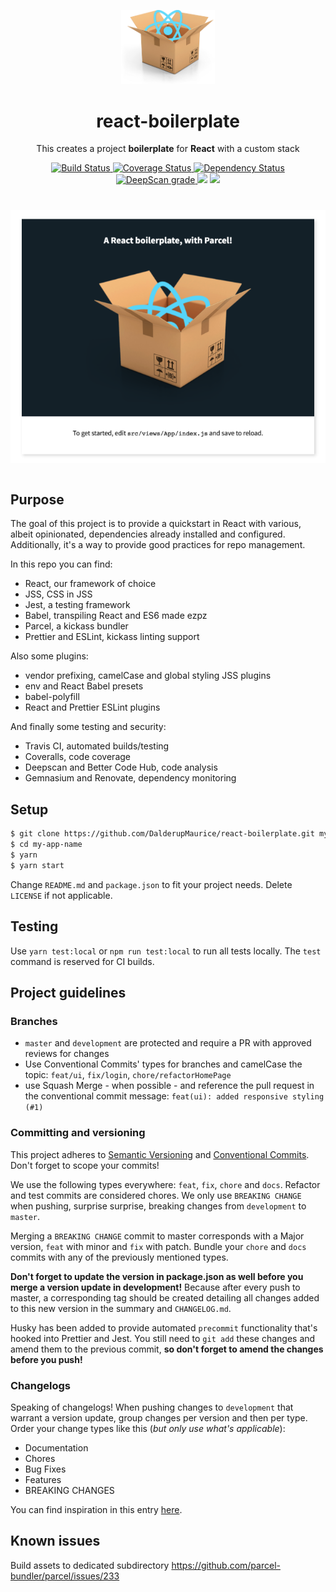 <p align="center">
  <img src="./logo.png" width="150px" /> 
</p>

<h1 align="center">react-boilerplate</h1>

<p align="center">
  This creates a project <strong>boilerplate</strong> for <strong>React</strong> with a custom stack
</p>

<p align="center">
  <a href='https://travis-ci.org/DalderupMaurice/react-boilerplate?branch=master'>
    <img src='https://travis-ci.org/DalderupMaurice/react-boilerplate.svg?branch=master' alt='Build Status' />
  </a>
  <a href='https://coveralls.io/github/DalderupMaurice/react-boilerplate?branch=master'>
    <img src='https://coveralls.io/repos/github/DalderupMaurice/react-boilerplate/badge.svg?branch=master' alt='Coverage Status' />
  </a>
  <a href='https://gemnasium.com/github.com/DalderupMaurice/react-boilerplate'>
    <img src="https://gemnasium.com/badges/github.com/DalderupMaurice/react-boilerplate.svg" alt="Dependency Status" />
  </a>
  <a href="https://deepscan.io/dashboard#view=project&pid=xxx&bid=xxx">
    <img src="https://deepscan.io/api/projects/xxxx/branches/xxxx/badge/grade.svg" alt="DeepScan grade">
  </a>
  <img src='https://bettercodehub.com/edge/badge/DalderupMaurice/react-boilerplate?branch=master'>
  <a href='https://github.com/prettier/prettier'>
    <img src='https://img.shields.io/badge/code_style-prettier-ff69b4.svg?style=flat'>
  </a>
</p>

# <p align="center">
#  <img src="./exampleScreenshot.png" /> 
# </p>

## Purpose
The goal of this project is to provide a quickstart in React with various, albeit opinionated, dependencies already installed and configured. Additionally, it's a way to provide good practices for repo management.

In this repo you can find:
* React, our framework of choice
* JSS, CSS in JSS
* Jest, a testing framework
* Babel, transpiling React and ES6 made ezpz
* Parcel, a kickass bundler
* Prettier and ESLint, kickass linting support

Also some plugins:
* vendor prefixing, camelCase and global styling JSS plugins
* env and React Babel presets
* babel-polyfill
* React and Prettier ESLint plugins

And finally some testing and security:
* Travis CI, automated builds/testing
* Coveralls, code coverage
* Deepscan and Better Code Hub, code analysis
* Gemnasium and Renovate, dependency monitoring

## Setup
```bash
$ git clone https://github.com/DalderupMaurice/react-boilerplate.git my-app-name
$ cd my-app-name
$ yarn
$ yarn start
```

Change `README.md` and `package.json` to fit your project needs. Delete `LICENSE` if not applicable.

## Testing
Use `yarn test:local` or `npm run test:local` to run all tests locally. The `test` command is reserved for CI builds.


## Project guidelines
### Branches
* `master` and `development` are protected and require a PR with approved reviews for changes
* Use Conventional Commits' types for branches and camelCase the topic: `feat/ui`, `fix/login`, `chore/refactorHomePage`
* use Squash Merge - when possible - and reference the pull request in the conventional commit message: `feat(ui): added responsive styling (#1)`

### Committing and versioning
This project adheres to [Semantic Versioning](https://semver.org/) and [Conventional Commits](https://conventionalcommits.org/). Don't forget to scope your commits!

We use the following types everywhere: `feat`, `fix`, `chore` and `docs`. Refactor and test commits are considered chores. We only use `BREAKING CHANGE` when pushing, surprise surprise, breaking changes from `development` to `master`.

Merging a `BREAKING CHANGE` commit to master corresponds with a Major version, `feat` with minor and `fix` with patch. Bundle your `chore` and `docs` commits with any of the previously mentioned types.

**Don't forget to update the version in package.json as well before you merge a version update in development!** Because after every push to master, a corresponding tag should be created detailing all changes added to this new version in the summary and `CHANGELOG.md`.

Husky has been added to provide automated `precommit` functionality that's hooked into Prettier and Jest. You still need to `git add` these changes and amend them to the previous commit, **so don't forget to amend the changes before you push!**

### Changelogs
Speaking of changelogs! When pushing changes to `development` that warrant a version update, group changes per version and then per type. Order your change types like this (*but only use what's applicable*):
* Documentation
* Chores
* Bug Fixes
* Features
* BREAKING CHANGES

You can find inspiration in this entry [here](https://github.com/conventional-changelog/conventional-changelog/blob/master/packages/conventional-changelog/CHANGELOG.md#100-2016-02-05).

## Known issues
Build assets to dedicated subdirectory https://github.com/parcel-bundler/parcel/issues/233
